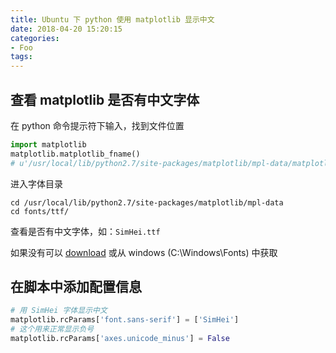 ```yaml
---
title: Ubuntu 下 python 使用 matplotlib 显示中文
date: 2018-04-20 15:20:15
categories:
- Foo
tags:
---
```




## 查看 matplotlib 是否有中文字体

在 python 命令提示符下输入，找到文件位置

```python
import matplotlib
matplotlib.matplotlib_fname()
# u'/usr/local/lib/python2.7/site-packages/matplotlib/mpl-data/matplotlibrc'
```

进入字体目录

```shell
cd /usr/local/lib/python2.7/site-packages/matplotlib/mpl-data
cd fonts/ttf/
```

查看是否有中文字体，如：`SimHei.ttf`

如果没有可以 [download](https://fontzone.net/font-download/simhei) 或从 windows (C:\Windows\Fonts) 中获取

## 在脚本中添加配置信息

```python
# 用 SimHei 字体显示中文
matplotlib.rcParams['font.sans-serif'] = ['SimHei']
# 这个用来正常显示负号
matplotlib.rcParams['axes.unicode_minus'] = False
```